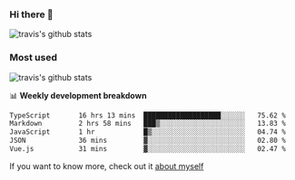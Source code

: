 ### Hi there 👋

<!--
**HondryTravis/HondryTravis** is a ✨ _special_ ✨ repository because its `README.md` (this file) appears on your GitHub profile.

Here are some ideas to get you started:

- 🔭 I’m currently working on ...
- 🌱 I’m currently learning ...
- 👯 I’m looking to collaborate on ...
- 🤔 I’m looking for help with ...
- 💬 Ask me about ...
- 📫 How to reach me: ...
- 😄 Pronouns: ...
- ⚡ Fun fact: ...
-->

![travis's github stats](https://github-readme-stats.vercel.app/api?username=HondryTravis&hide=stars)
### Most used
![travis's github stats](https://github-readme-stats.anuraghazra1.vercel.app/api/top-langs/?username=HondryTravis&layout=compact&hide_title=true)

📊 **Weekly development breakdown**

<!--START_SECTION:waka-->

```txt
TypeScript       16 hrs 13 mins  ███████████████████░░░░░░   75.62 %
Markdown         2 hrs 58 mins   ███▒░░░░░░░░░░░░░░░░░░░░░   13.83 %
JavaScript       1 hr            █▒░░░░░░░░░░░░░░░░░░░░░░░   04.74 %
JSON             36 mins         ▓░░░░░░░░░░░░░░░░░░░░░░░░   02.80 %
Vue.js           31 mins         ▓░░░░░░░░░░░░░░░░░░░░░░░░   02.47 %
```

<!--END_SECTION:waka-->

If you want to know more, check out it [about myself](https://hondrytravis.github.io/)
